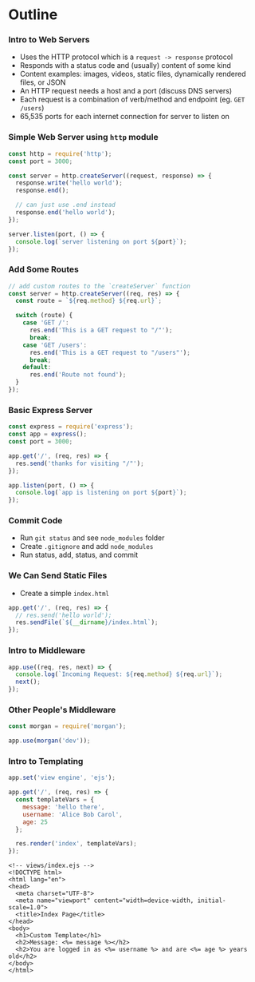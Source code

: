 # Outline

### Intro to Web Servers
* Uses the HTTP protocol which is a `request -> response` protocol
* Responds with a status code and (usually) content of some kind
* Content examples: images, videos, static files, dynamically rendered files, or JSON
* An HTTP request needs a host and a port (discuss DNS servers)
* Each request is a combination of verb/method and endpoint (eg. `GET /users`)
* 65,535 ports for each internet connection for server to listen on

### Simple Web Server using `http` module

```js
const http = require('http');
const port = 3000;

const server = http.createServer((request, response) => {
  response.write('hello world');
  response.end();

  // can just use .end instead
  response.end('hello world');
});

server.listen(port, () => {
  console.log(`server listening on port ${port}`);
});
```

### Add Some Routes

```js
// add custom routes to the `createServer` function
const server = http.createServer((req, res) => {
  const route = `${req.method} ${req.url}`;

  switch (route) {
    case 'GET /':
      res.end('This is a GET request to "/"');
      break;
    case 'GET /users':
      res.end('This is a GET request to "/users"');
      break;
    default:
      res.end('Route not found');
  }
});
```

### Basic Express Server

```js
const express = require('express');
const app = express();
const port = 3000;

app.get('/', (req, res) => {
  res.send('thanks for visiting "/"');
});

app.listen(port, () => {
  console.log(`app is listening on port ${port}`);
});
```

### Commit Code
* Run `git status` and see `node_modules` folder
* Create `.gitignore` and add `node_modules`
* Run status, add, status, and commit

### We Can Send Static Files
* Create a simple `index.html`

```js
app.get('/', (req, res) => {
  // res.send('hello world');
  res.sendFile(`${__dirname}/index.html`);
});
```

### Intro to Middleware

```js
app.use((req, res, next) => {
  console.log(`Incoming Request: ${req.method} ${req.url}`);
  next();
});
```

### Other People's Middleware

```js
const morgan = require('morgan');

app.use(morgan('dev'));
```

### Intro to Templating

```js
app.set('view engine', 'ejs');

app.get('/', (req, res) => {
  const templateVars = {
    message: 'hello there',
    username: 'Alice Bob Carol',
    age: 25
  };

  res.render('index', templateVars);
});
```

```ejs
<!-- views/index.ejs -->
<!DOCTYPE html>
<html lang="en">
<head>
  <meta charset="UTF-8">
  <meta name="viewport" content="width=device-width, initial-scale=1.0">
  <title>Index Page</title>
</head>
<body>
  <h1>Custom Template</h1>
  <h2>Message: <%= message %></h2>
  <h2>You are logged in as <%= username %> and are <%= age %> years old</h2>
</body>
</html>
```
